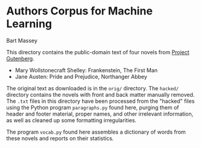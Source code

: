 # Authors Corpus for Machine Learning
Bart Massey

This directory contains the public-domain text of four novels from
[Project Gutenberg](http://gutenberg.org).

* Mary Wollstonecraft Shelley: Frankenstein, The First Man
* Jane Austen: Pride and Prejudice, Northanger Abbey

The original text as downloaded is in the `orig/`
directory. The `hacked/` directory contains the novels with
front and back matter manually removed. The `.txt` files in
this directory have been processed from the "hacked" files
using the Python program `paragraphs.py` found here, purging
them of header and footer material, proper names, and other
irrelevant information, as well as cleaned up some
formatting irregularities.

The program `vocab.py` found here assembles a dictionary of
words from these novels and reports on their statistics.
